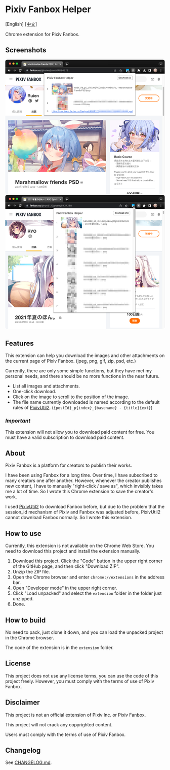 # Pixiv Fanbox Helper

\[English\]
[\[中文\]](README-zh_TW.md)

<!-- 這份文件中的中文註解，是方便我用 Copilot 翻譯英文才留下的 (ﾉ∀`) -->

<!-- Chinese
這是一個 Pixiv Fanbox 的 Chrome 擴充功能。
-->

<!-- English -->
Chrome extension for Pixiv Fanbox.

## Screenshots

<!-- ![screenshots/2CF08B58-2AC1-4D55-80F3-483924D57880.png](screenshots/2CF08B58-2AC1-4D55-80F3-483924D57880.png) -->
![screenshots/BF78B67A-69EA-4B26-BB15-6E74861CF5D9.png](screenshots/BF78B67A-69EA-4B26-BB15-6E74861CF5D9.png)
![screenshots/46EDE990-438D-49C6-AACB-7B6026174122.png](screenshots/46EDE990-438D-49C6-AACB-7B6026174122.png)

## Features

<!-- Chinese
這個擴充功能可以幫助你下載 Pixiv Fanbox 目前頁面中的圖片和其他附加檔案。
(jpeg, png, gif, zip, psd, etc.)

目前僅有簡單一些簡單功能，但已滿足我的個人需求，近期應該不會再加新功能。

- 列出所有圖片和附加檔案。
- 一鍵下載。
- 點擊圖片能捲動到該圖片的位置。
- 目前下載的檔案名稱，是按照 [PixivUtil2][] 的預設規則來命名。
    (`{postId}_p{index}_{basename} - {title}{ext}`)

### ***重要***

這個擴充功能不會讓你免費下載付費內容。你必須要有有效的訂閱才能下載付費內容。
-->

<!-- English -->
This extension can help you download the images and other attachments on the
current page of Pixiv Fanbox. (jpeg, png, gif, zip, psd, etc.)

Currently, there are only some simple functions, but they have met my personal
needs, and there should be no more functions in the near future.

- List all images and attachments.
- One-click download.
- Click on the image to scroll to the position of the image.
- The file name currently downloaded is named according to the default rules of
    [PixivUtil2][].
    (`{postId}_p{index}_{basename} - {title}{ext}`)

### ***Important***

This extension will not allow you to download paid content for free. You must
have a valid subscription to download paid content.

## About

<!-- Chinese
Pixiv Fanbox 是一個創作者發佈作品的平台。

我使用 Fanbox 很長一段時間。隨著時間推移，我陸續訂閱了許多的創作者。但是，每當創
作者發佈新內容，我都得手動「右鍵/另存新檔」，這無形中花了我相當多時間。於是我寫了
這個 Chrome 擴充功能，方便我保存創作者的作品。

以前我使用 [PixivUtil2][] 來下載 Fanbox，但由於之前 Pixiv 和 Fanbox session_id
機制調整的問題，讓 PixivUtil2 無法正常下載 Fanbox。所以我才寫了這個擴充功能。
-->

<!-- English -->
Pixiv Fanbox is a platform for creators to publish their works.

I have been using Fanbox for a long time. Over time, I have subscribed to many
creators one after another. However, whenever the creator publishes new content,
I have to manually "right-click / save as", which invisibly takes me a lot of
time. So I wrote this Chrome extension to save the creator's work.

I used [PixivUtil2][] to download Fanbox before, but due to the problem that
the session_id mechanism of Pixiv and Fanbox was adjusted before, PixivUtil2
cannot download Fanbox normally. So I wrote this extension.

## How to use

<!-- Chinese
目前，這個擴充功能並沒有上架到 Chrome Web Store。你需要下載這份專案，然後手動安裝
擴充功能。

1. 下載這份專案。點擊 GitHub 頁面右上角的「Code」按鈕，然後點擊「Download ZIP」。
2. 解壓縮 ZIP 檔案。
3. 打開 Chrome 瀏覽器，然後在網址列輸入 `chrome://extensions`。
4. 在右上角打開「開發人員模式」。
5. 點擊「載入未封裝項目」，然後選擇剛剛解壓縮的資料夾中的 `extension` 資料夾。
6. 完成。
-->

<!-- English -->
Currently, this extension is not available on the Chrome Web Store. You need to
download this project and install the extension manually.

1. Download this project. Click the "Code" button in the upper right corner of
    the GitHub page, and then click "Download ZIP".
2. Unzip the ZIP file.
3. Open the Chrome browser and enter `chrome://extensions` in the address bar.
4. Open "Developer mode" in the upper right corner.
5. Click "Load unpacked" and select the `extension` folder in the folder just
    unzipped.
6. Done.

## How to build

<!-- Chinese
不需要打包，直接 clone 下來後，就可以在 Chrome 瀏覽器中載入未封裝項目。

擴充功能的程式碼在 `extension` 資料夾中。
-->

<!-- English -->
No need to pack, just clone it down, and you can load the unpacked project in
the Chrome browser.

The code of the extension is in the `extension` folder.

## License

<!-- Chinese
這個專案不使用任何授權條款，你可以自由使用這個專案的程式碼。但是，你必須遵守 Pixiv
Fanbox 的使用條款。
-->

<!-- English -->
This project does not use any license terms, you can use the code of this
project freely. However, you must comply with the terms of use of Pixiv Fanbox.

## Disclaimer

<!-- Chinese
這個專案並非 Pixiv Inc. 或 Pixiv Fanbox 的官方擴充功能。

這個專案不會破解任何具有著作權的內容。

使用者必須遵守 Pixiv Fanbox 的使用條款。
-->

<!-- English -->
This project is not an official extension of Pixiv Inc. or Pixiv Fanbox.

This project will not crack any copyrighted content.

Users must comply with the terms of use of Pixiv Fanbox.

## Changelog

See [CHANGELOG.md](CHANGELOG.md).

[PixivUtil2]: https://github.com/Nandaka/PixivUtil2
